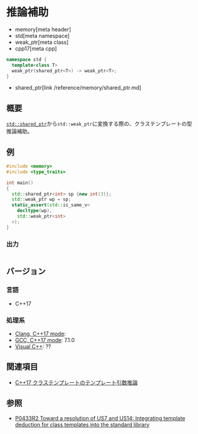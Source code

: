 # 推論補助
* memory[meta header]
* std[meta namespace]
* weak_ptr[meta class]
* cpp17[meta cpp]

```cpp
namespace std {
  template<class T>
  weak_ptr(shared_ptr<T>) -> weak_ptr<T>;
}
```
* shared_ptr[link /reference/memory/shared_ptr.md]

## 概要
[`std::shared_ptr`](/reference/memory/shared_ptr.md)から`std::weak_ptr`に変換する際の、クラステンプレートの型推論補助。


## 例
```cpp example
#include <memory>
#include <type_traits>

int main()
{
  std::shared_ptr<int> sp {new int(3)};
  std::weak_ptr wp = sp;
  static_assert(std::is_same_v<
    decltype(wp),
    std::weak_ptr<int>
  >);
}
```

### 出力
```
```


## バージョン
### 言語
- C++17

### 処理系
- [Clang, C++17 mode](/implementation.md#clang):
- [GCC, C++17 mode](/implementation.md#gcc): 7.1.0
- [Visual C++](/implementation.md#visual_cpp): ??


## 関連項目
- [C++17 クラステンプレートのテンプレート引数推論](/lang/cpp17/type_deduction_for_class_templates.md)


## 参照
- [P0433R2 Toward a resolution of US7 and US14: Integrating template deduction for class templates into the standard library](http://www.open-std.org/jtc1/sc22/wg21/docs/papers/2017/p0433r2.html)

